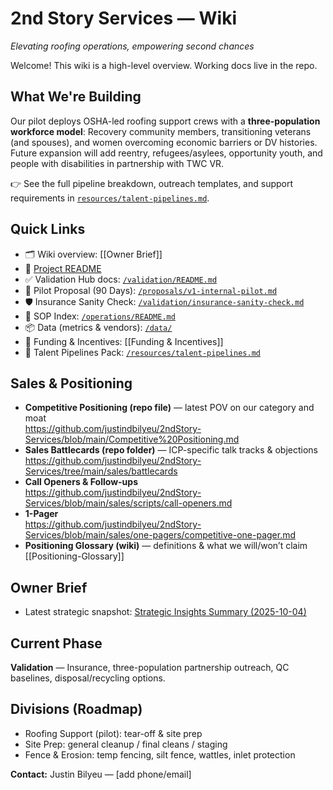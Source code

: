 # 2nd Story Services — Wiki
*Elevating roofing operations, empowering second chances*

Welcome! This wiki is a high-level overview. Working docs live in the repo.

## What We're Building
Our pilot deploys OSHA-led roofing support crews with a **three-population workforce model**: Recovery community members, transitioning veterans (and spouses), and women overcoming economic barriers or DV histories. Future expansion will add reentry, refugees/asylees, opportunity youth, and people with disabilities in partnership with TWC VR.

👉 See the full pipeline breakdown, outreach templates, and support requirements in [`resources/talent-pipelines.md`](../blob/main/resources/talent-pipelines.md).

## Quick Links
- 🗂️ Wiki overview: [[Owner Brief]]
- 🧭 [Project README](https://github.com/justindbilyeu/2ndStory-Services#readme)
- ✅ Validation Hub docs: [`/validation/README.md`](https://github.com/justindbilyeu/2ndStory-Services/blob/main/validation/README.md)
- 📄 Pilot Proposal (90 Days): [`/proposals/v1-internal-pilot.md`](https://github.com/justindbilyeu/2ndStory-Services/blob/main/proposals/v1-internal-pilot.md)
- 🛡️ Insurance Sanity Check: [`/validation/insurance-sanity-check.md`](https://github.com/justindbilyeu/2ndStory-Services/blob/main/validation/insurance-sanity-check.md)
- 🧰 SOP Index: [`/operations/README.md`](https://github.com/justindbilyeu/2ndStory-Services/blob/main/operations/README.md)
- 📦 Data (metrics & vendors): [`/data/`](https://github.com/justindbilyeu/2ndStory-Services/tree/main/data)
- 💸 Funding & Incentives: [[Funding & Incentives]]
- 👥 Talent Pipelines Pack: [`/resources/talent-pipelines.md`](https://github.com/justindbilyeu/2ndStory-Services/blob/main/resources/talent-pipelines.md)

## Sales & Positioning
- **Competitive Positioning (repo file)** — latest POV on our category and moat  \
  https://github.com/justindbilyeu/2ndStory-Services/blob/main/Competitive%20Positioning.md
- **Sales Battlecards (repo folder)** — ICP-specific talk tracks & objections  \
  https://github.com/justindbilyeu/2ndStory-Services/tree/main/sales/battlecards
- **Call Openers & Follow-ups**  \
  https://github.com/justindbilyeu/2ndStory-Services/blob/main/sales/scripts/call-openers.md
- **1-Pager**  \
  https://github.com/justindbilyeu/2ndStory-Services/blob/main/sales/one-pagers/competitive-one-pager.md
- **Positioning Glossary (wiki)** — definitions & what we will/won’t claim  \
  [[Positioning-Glossary]]

## Owner Brief
- Latest strategic snapshot: [Strategic Insights Summary (2025-10-04)](../blob/main/strategy/Strategic-Insights-Summary-2025-10-04.md)

## Current Phase
**Validation** — Insurance, three-population partnership outreach, QC baselines, disposal/recycling options.

## Divisions (Roadmap)
- Roofing Support (pilot): tear-off & site prep
- Site Prep: general cleanup / final cleans / staging
- Fence & Erosion: temp fencing, silt fence, wattles, inlet protection

**Contact:** Justin Bilyeu — [add phone/email]
